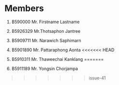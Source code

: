 Members
=======

  1. B590000 Mr. Firstname Lastname

  2. B5926329 Mr.Thotsaphon Jantree

  3. B5909711 Mr. Narawich Saphimarn
  4. B5901890 Mr. Pattaraphong Aonta
<<<<<<< HEAD
  5. B5910311 Mr. Thaweechai Kanklang
=======
  6. B5911189 Mr. Yongsin Chorjampa

>>>>>>> issue-41
